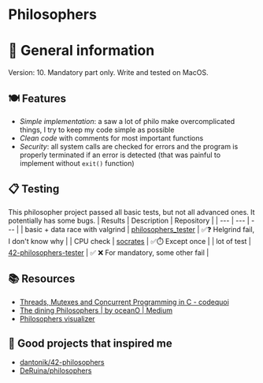 
# Philosophers

# 🍝 General information
Version: 10. Mandatory part only.
Write and tested on MacOS.

## 🍽 Features
- *Simple implementation*: a saw a lot of philo make overcomplicated things, I try to keep my code simple as possible
- *Clean code* with comments for most important functions
- *Security*: all system calls are checked for errors and the program is properly terminated if an error is detected (that was painful to implement without `exit()` function)

## 📋 Testing 
This philosopher project passed all basic tests, but not all advanced ones. It potentially has some bugs.
| Results | Description | Repository |
| --- | --- | --- |
| basic + data race with valgrind | [philosophers_tester](https://github.com/kichkiro/philosophers_tester) | ✅❓ Helgrind fail, I don't know why |
| CPU check | [socrates](https://github.com/GOAT095/philosophers-tester) | ✅⏱️ Except once |
| lot of test | [42-philosophers-tester](https://github.com/dantonik/42-philosophers-tester) | ✅ ❌ For mandatory, some other fail |

## 📚 Resources
- [Threads, Mutexes and Concurrent Programming in C - codequoi](https://www.codequoi.com/en/threads-mutexes-and-concurrent-programming-in-c/)
- [The dining Philosophers | by oceanO | Medium](https://medium.com/@jalal92/the-dining-philosophers-7157cc05315)
- [Philosophers visualizer](https://nafuka11.github.io/philosophers-visualizer/)

## 🌟 Good projects that inspired me
- [dantonik/42-philosophers](https://github.com/dantonik/42-philosophers)
- [DeRuina/philosophers](https://github.com/DeRuina/philosophers)
